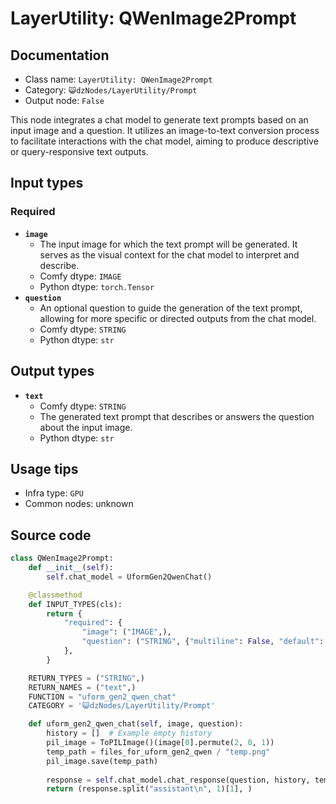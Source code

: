 # LayerUtility: QWenImage2Prompt
## Documentation
- Class name: `LayerUtility: QWenImage2Prompt`
- Category: `😺dzNodes/LayerUtility/Prompt`
- Output node: `False`

This node integrates a chat model to generate text prompts based on an input image and a question. It utilizes an image-to-text conversion process to facilitate interactions with the chat model, aiming to produce descriptive or query-responsive text outputs.
## Input types
### Required
- **`image`**
    - The input image for which the text prompt will be generated. It serves as the visual context for the chat model to interpret and describe.
    - Comfy dtype: `IMAGE`
    - Python dtype: `torch.Tensor`
- **`question`**
    - An optional question to guide the generation of the text prompt, allowing for more specific or directed outputs from the chat model.
    - Comfy dtype: `STRING`
    - Python dtype: `str`
## Output types
- **`text`**
    - Comfy dtype: `STRING`
    - The generated text prompt that describes or answers the question about the input image.
    - Python dtype: `str`
## Usage tips
- Infra type: `GPU`
- Common nodes: unknown


## Source code
```python
class QWenImage2Prompt:
    def __init__(self):
        self.chat_model = UformGen2QwenChat()

    @classmethod
    def INPUT_TYPES(cls):
        return {
            "required": {
                "image": ("IMAGE",),
                "question": ("STRING", {"multiline": False, "default": "describe this image",},),
            },
        }

    RETURN_TYPES = ("STRING",)
    RETURN_NAMES = ("text",)
    FUNCTION = "uform_gen2_qwen_chat"
    CATEGORY = '😺dzNodes/LayerUtility/Prompt'

    def uform_gen2_qwen_chat(self, image, question):
        history = []  # Example empty history
        pil_image = ToPILImage()(image[0].permute(2, 0, 1))
        temp_path = files_for_uform_gen2_qwen / "temp.png"
        pil_image.save(temp_path)
        
        response = self.chat_model.chat_response(question, history, temp_path)
        return (response.split("assistant\n", 1)[1], )

```
